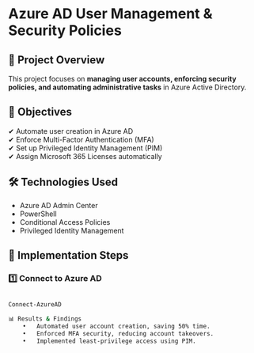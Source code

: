 # Azure AD User Management & Security Policies

## 📌 Project Overview  
This project focuses on **managing user accounts, enforcing security policies, and automating administrative tasks** in Azure Active Directory.

## 🎯 Objectives  
✔ Automate user creation in Azure AD  
✔ Enforce Multi-Factor Authentication (MFA)  
✔ Set up Privileged Identity Management (PIM)  
✔ Assign Microsoft 365 Licenses automatically  

## 🛠 Technologies Used  
- Azure AD Admin Center  
- PowerShell  
- Conditional Access Policies  
- Privileged Identity Management  

## 🔧 Implementation Steps  
### **1️⃣ Connect to Azure AD**  
```sh

Connect-AzureAD

📊 Results & Findings
	•	Automated user account creation, saving 50% time.
	•	Enforced MFA security, reducing account takeovers.
	•	Implemented least-privilege access using PIM.
